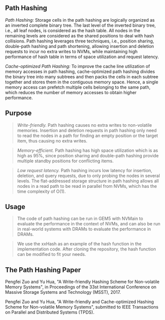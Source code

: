 ## Path Hashing

*Path Hashing:* Storage cells in the path hashing are logically organized as an inverted complete binary tree. The last level of the inverted binary tree, i.e., all leaf nodes, is considered as the hash table. All nodes in the remaining levels are considered as the shared positions to deal with hash collisions. Path hashing leverages three techniques, i.e., position sharing, double-path hashing and path shortening, allowing insertion and deletion requests to incur no extra writes to NVMs, while maintaining high performance of hash table in terms of space utilization and request latency.

*Cache-optimized Path Hashing:* To improve the cache line utilization of memory accesses in path hashing, cache-optimized path hashing divides the binary tree into many subtrees and then packs the cells in each subtree together and stores them in the contiguous memory space. Hence, a single memory access can prefetch multiple cells belonging to the same path, which reduces the number of memory accesses to obtain higher performance.

## Purpose

> *Write-friendly.* Path hashing causes no extra writes to non-volatile memories. Insertion and deletion requests in path hashing only need to read the nodes in a path for finding an empty position or the target item, thus causing no extra writes.

> *Memory-efficient.* Path hashing has high space utilization which is as high as 95%, since position sharing and double-path hashing provide multiple standby positions for conflicting items.

> *Low request latency.* Path hashing incurs low latency for insertion, deletion, and query requests, due to only probing the nodes in several levels. The flat-addressed storage structure in path hashing allows all nodes in a read path to be read in parallel from NVMs, which has the time complexity of O(1).


## Usage 

> The code of path hashing can be run in GEM5 with NVMain to evaluate the performance in the context of NVMs, and can also be run in real-world systems with DRAMs to evaluate the performance in DRAMs.

> We use the xxHash as an example of the hash function in the implementation code. After cloning the repository, the hash function can be modified to fit your needs.


## The Path Hashing Paper

Pengfei Zuo and Yu Hua, "A Write-friendly Hashing Scheme for Non-volatile Memory Systems", in Proceedings of the 33st International Conference on Massive Storage Systems and Technology (MSST), 2017.

Pengfei Zuo and Yu Hua, "A Write-friendly and Cache-optimized Hashing Scheme for Non-volatile Memory Systems", submitted to IEEE Transactions on Parallel and Distributed Systems (TPDS).


